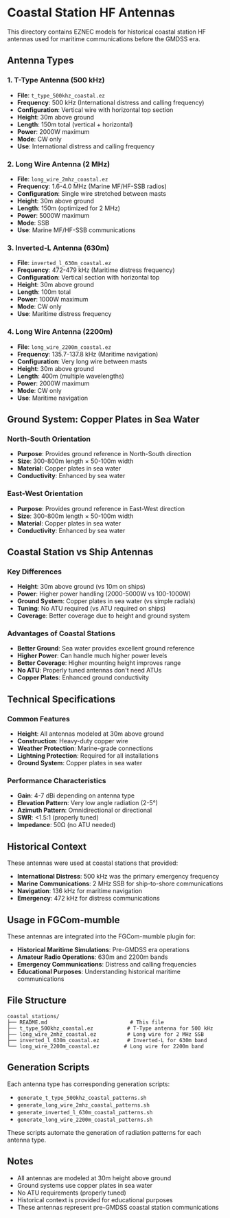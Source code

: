 # Coastal Station HF Antennas

This directory contains EZNEC models for historical coastal station HF antennas used for maritime communications before the GMDSS era.

## Antenna Types

### 1. T-Type Antenna (500 kHz)
- **File**: `t_type_500khz_coastal.ez`
- **Frequency**: 500 kHz (International distress and calling frequency)
- **Configuration**: Vertical wire with horizontal top section
- **Height**: 30m above ground
- **Length**: 150m total (vertical + horizontal)
- **Power**: 2000W maximum
- **Mode**: CW only
- **Use**: International distress and calling frequency

### 2. Long Wire Antenna (2 MHz)
- **File**: `long_wire_2mhz_coastal.ez`
- **Frequency**: 1.6-4.0 MHz (Marine MF/HF-SSB radios)
- **Configuration**: Single wire stretched between masts
- **Height**: 30m above ground
- **Length**: 150m (optimized for 2 MHz)
- **Power**: 5000W maximum
- **Mode**: SSB
- **Use**: Marine MF/HF-SSB communications

### 3. Inverted-L Antenna (630m)
- **File**: `inverted_l_630m_coastal.ez`
- **Frequency**: 472-479 kHz (Maritime distress frequency)
- **Configuration**: Vertical section with horizontal top
- **Height**: 30m above ground
- **Length**: 100m total
- **Power**: 1000W maximum
- **Mode**: CW only
- **Use**: Maritime distress frequency

### 4. Long Wire Antenna (2200m)
- **File**: `long_wire_2200m_coastal.ez`
- **Frequency**: 135.7-137.8 kHz (Maritime navigation)
- **Configuration**: Very long wire between masts
- **Height**: 30m above ground
- **Length**: 400m (multiple wavelengths)
- **Power**: 2000W maximum
- **Mode**: CW only
- **Use**: Maritime navigation

## Ground System: Copper Plates in Sea Water

### North-South Orientation
- **Purpose**: Provides ground reference in North-South direction
- **Size**: 300-800m length × 50-100m width
- **Material**: Copper plates in sea water
- **Conductivity**: Enhanced by sea water

### East-West Orientation
- **Purpose**: Provides ground reference in East-West direction
- **Size**: 300-800m length × 50-100m width
- **Material**: Copper plates in sea water
- **Conductivity**: Enhanced by sea water

## Coastal Station vs Ship Antennas

### Key Differences
- **Height**: 30m above ground (vs 10m on ships)
- **Power**: Higher power handling (2000-5000W vs 100-1000W)
- **Ground System**: Copper plates in sea water (vs simple radials)
- **Tuning**: No ATU required (vs ATU required on ships)
- **Coverage**: Better coverage due to height and ground system

### Advantages of Coastal Stations
- **Better Ground**: Sea water provides excellent ground reference
- **Higher Power**: Can handle much higher power levels
- **Better Coverage**: Higher mounting height improves range
- **No ATU**: Properly tuned antennas don't need ATUs
- **Copper Plates**: Enhanced ground conductivity

## Technical Specifications

### Common Features
- **Height**: All antennas modeled at 30m above ground
- **Construction**: Heavy-duty copper wire
- **Weather Protection**: Marine-grade connections
- **Lightning Protection**: Required for all installations
- **Ground System**: Copper plates in sea water

### Performance Characteristics
- **Gain**: 4-7 dBi depending on antenna type
- **Elevation Pattern**: Very low angle radiation (2-5°)
- **Azimuth Pattern**: Omnidirectional or directional
- **SWR**: <1.5:1 (properly tuned)
- **Impedance**: 50Ω (no ATU needed)

## Historical Context

These antennas were used at coastal stations that provided:
- **International Distress**: 500 kHz was the primary emergency frequency
- **Marine Communications**: 2 MHz SSB for ship-to-shore communications
- **Navigation**: 136 kHz for maritime navigation
- **Emergency**: 472 kHz for distress communications

## Usage in FGCom-mumble

These antennas are integrated into the FGCom-mumble plugin for:
- **Historical Maritime Simulations**: Pre-GMDSS era operations
- **Amateur Radio Operations**: 630m and 2200m bands
- **Emergency Communications**: Distress and calling frequencies
- **Educational Purposes**: Understanding historical maritime communications

## File Structure

```
coastal_stations/
├── README.md                           # This file
├── t_type_500khz_coastal.ez           # T-Type antenna for 500 kHz
├── long_wire_2mhz_coastal.ez          # Long wire for 2 MHz SSB
├── inverted_l_630m_coastal.ez         # Inverted-L for 630m band
└── long_wire_2200m_coastal.ez        # Long wire for 2200m band
```

## Generation Scripts

Each antenna type has corresponding generation scripts:
- `generate_t_type_500khz_coastal_patterns.sh`
- `generate_long_wire_2mhz_coastal_patterns.sh`
- `generate_inverted_l_630m_coastal_patterns.sh`
- `generate_long_wire_2200m_coastal_patterns.sh`

These scripts automate the generation of radiation patterns for each antenna type.

## Notes

- All antennas are modeled at 30m height above ground
- Ground systems use copper plates in sea water
- No ATU requirements (properly tuned)
- Historical context is provided for educational purposes
- These antennas represent pre-GMDSS coastal station communications

